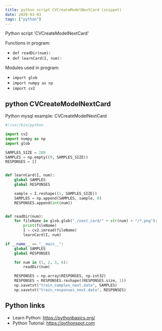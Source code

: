 ```yaml
---
title: python script CVCreateModelNextCard (snippet)
date: 2020-03-03
tags: ["python"]
---
```

Python script 'CVCreateModelNextCard'

Functions in program: 
* `def readDir(num):`
* `def learnCard(I, num):`

Modules used in program: 
* `import glob`
* `import numpy as np`
* `import cv2`

## python CVCreateModelNextCard

Python mysql example: CVCreateModelNextCard

```python
#!/usr/bin/python

import cv2
import numpy as np
import glob

SAMPLES_SIZE = 288
SAMPLES = np.empty((0, SAMPLES_SIZE))
RESPONSES = []


def learnCard(I, num):
    global SAMPLES
    global RESPONSES

    sample = I.reshape((1, SAMPLES_SIZE))
    SAMPLES = np.append(SAMPLES, sample, 0)
    RESPONSES.append(int(num))


def readDir(num):
    for fileName in glob.glob("./next_card/" + str(num) + "/*.png"):
        print(fileName)
        I = cv2.imread(fileName)
        learnCard(I, num)

if __name__ == "__main__":
    global SAMPLES
    global RESPONSES

    for num in (1, 2, 3, 6):
        readDir(num)

    RESPONSES = np.array(RESPONSES, np.int32)
    RESPONSES = RESPONSES.reshape((RESPONSES.size, 1))
    np.savetxt("train_samples_next.data", SAMPLES)
    np.savetxt("train_responses_next.data", RESPONSES)


```

## Python links

- Learn Python: https://pythonbasics.org/
- Python Tutorial: https://pythonspot.com
